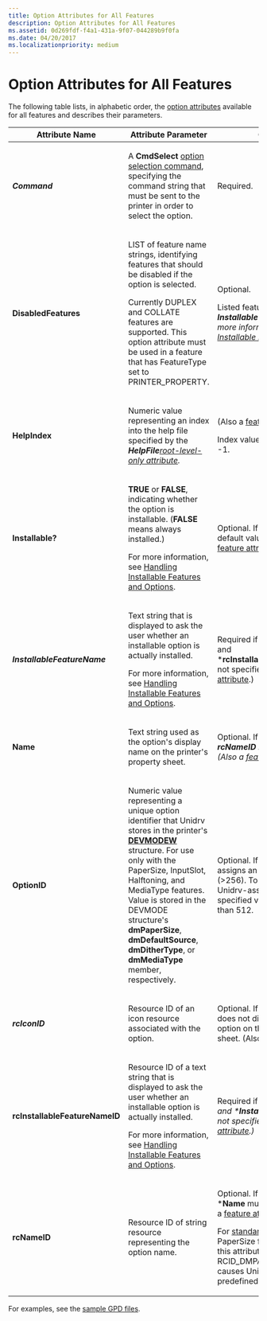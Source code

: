 ```yaml
---
title: Option Attributes for All Features
description: Option Attributes for All Features
ms.assetid: 0d269fdf-f4a1-431a-9f07-044289b9f0fa
ms.date: 04/20/2017
ms.localizationpriority: medium
---
```


# Option Attributes for All Features





The following table lists, in alphabetic order, the [option attributes](option-attributes.md) available for all features and describes their parameters.

<table>
<colgroup>
<col width="33%" />
<col width="33%" />
<col width="33%" />
</colgroup>
<thead>
<tr class="header">
<th>Attribute Name</th>
<th>Attribute Parameter</th>
<th>Comments</th>
</tr>
</thead>
<tbody>
<tr class="odd">
<td><p><em><strong>Command</strong></p></td>
<td><p>A <strong>CmdSelect</strong> <a href="option-selection-command.md" data-raw-source="[option selection command](option-selection-command.md)">option selection command</a>, specifying the command string that must be sent to the printer in order to select the option.</p></td>
<td><p>Required.</p></td>
</tr>
<tr class="even">
<td><p></em><strong>DisabledFeatures</strong></p></td>
<td><p>LIST of feature name strings, identifying features that should be disabled if the option is selected.</p>
<p>Currently DUPLEX and COLLATE features are supported. This option attribute must be used in a feature that has FeatureType set to PRINTER_PROPERTY.</p></td>
<td><p>Optional.</p>
<p>Listed features cannot have <em><strong>Installable?</strong> set to <strong>TRUE</strong>. For more information, see <a href="handling-installable-features-and-options.md" data-raw-source="[Handling Installable Features and Options](handling-installable-features-and-options.md)">Handling Installable Features and Options</a>.</p></td>
</tr>
<tr class="odd">
<td><p></em><strong>HelpIndex</strong></p></td>
<td><p>Numeric value representing an index into the help file specified by the <em><strong>HelpFile</strong><a href="root-level-only-attributes.md" data-raw-source="[root-level-only attribute](root-level-only-attributes.md)">root-level-only attribute</a>.</p></td>
<td><p>(Also a <a href="feature-attributes.md" data-raw-source="[feature attribute](feature-attributes.md)">feature attribute</a>.)</p>
<p>Index value cannot be zero or -1.</p></td>
</tr>
<tr class="even">
<td><p></em><strong>Installable?</strong></p></td>
<td><p><strong>TRUE</strong> or <strong>FALSE</strong>, indicating whether the option is installable. (<strong>FALSE</strong> means always installed.)</p>
<p>For more information, see <a href="handling-installable-features-and-options.md" data-raw-source="[Handling Installable Features and Options](handling-installable-features-and-options.md)">Handling Installable Features and Options</a>.</p></td>
<td><p>Optional. If not specified, the default value is <strong>FALSE</strong>. (Also a <a href="feature-attributes.md" data-raw-source="[feature attribute](feature-attributes.md)">feature attribute</a>.)</p></td>
</tr>
<tr class="odd">
<td><p><em><strong>InstallableFeatureName</strong></p></td>
<td><p>Text string that is displayed to ask the user whether an installable option is actually installed.</p>
<p>For more information, see <a href="handling-installable-features-and-options.md" data-raw-source="[Handling Installable Features and Options](handling-installable-features-and-options.md)">Handling Installable Features and Options</a>.</p></td>
<td><p>Required if *<strong>Installable?</strong> is <strong>TRUE</strong> and *<strong>rcInstallableFeatureNameID</strong> is not specified. (Also a <a href="feature-attributes.md" data-raw-source="[feature attribute](feature-attributes.md)">feature attribute</a>.)</p></td>
</tr>
<tr class="even">
<td><p></em><strong>Name</strong></p></td>
<td><p>Text string used as the option&#39;s display name on the printer&#39;s property sheet.</p></td>
<td><p>Optional. If not specified, then <em><strong>rcNameID</strong> must be specified. (Also a <a href="feature-attributes.md" data-raw-source="[feature attribute](feature-attributes.md)">feature attribute</a>.)</p></td>
</tr>
<tr class="odd">
<td><p></em><strong>OptionID</strong></p></td>
<td><p>Numeric value representing a unique option identifier that Unidrv stores in the printer&#39;s <a href="https://msdn.microsoft.com/library/windows/hardware/ff552837" data-raw-source="[&lt;strong&gt;DEVMODEW&lt;/strong&gt;](https://msdn.microsoft.com/library/windows/hardware/ff552837)"><strong>DEVMODEW</strong></a> structure. For use only with the PaperSize, InputSlot, Halftoning, and MediaType features. Value is stored in the DEVMODE structure&#39;s <strong>dmPaperSize</strong>, <strong>dmDefaultSource</strong>, <strong>dmDitherType</strong>, or <strong>dmMediaType</strong> member, respectively.</p></td>
<td><p>Optional. If not specified, Unidrv assigns an identifier value (&gt;256). To avoid conflicts with Unidrv-assigned identifiers, the specified value must be greater than 512.</p></td>
</tr>
<tr class="even">
<td><p><em><strong>rcIconID</strong></p></td>
<td><p>Resource ID of an icon resource associated with the option.</p></td>
<td><p>Optional. If not specified, Unidrv does not display an icon for the option on the printer property sheet. (Also a <a href="feature-attributes.md" data-raw-source="[feature attribute](feature-attributes.md)">feature attribute</a>.)</p></td>
</tr>
<tr class="odd">
<td><p></em><strong>rcInstallableFeatureNameID</strong></p></td>
<td><p>Resource ID of a text string that is displayed to ask the user whether an installable option is actually installed.</p>
<p>For more information, see <a href="handling-installable-features-and-options.md" data-raw-source="[Handling Installable Features and Options](handling-installable-features-and-options.md)">Handling Installable Features and Options</a>.</p></td>
<td><p>Required if <em><strong>Installable?</strong> is <strong>TRUE</strong> and *<strong>InstallableFeatureName</strong> is not specified. (Also a <a href="feature-attributes.md" data-raw-source="[feature attribute](feature-attributes.md)">feature attribute</a>.)</p></td>
</tr>
<tr class="even">
<td><p></em><strong>rcNameID</strong></p></td>
<td><p>Resource ID of string resource representing the option name.</p></td>
<td><p>Optional. If not specified, then *<strong>Name</strong> must be specified. (Also a <a href="feature-attributes.md" data-raw-source="[feature attribute](feature-attributes.md)">feature attribute</a>.)</p>
<p>For <a href="standard-options.md" data-raw-source="[standard options](standard-options.md)">standard options</a> of the PaperSize feature only, setting this attribute to RCID_DMPAPER_SYSTEM_NAME causes Unidrv to use a predefined option name string.</p></td>
</tr>
</tbody>
</table>

 

For examples, see the [sample GPD files](sample-gpd-files.md).

 

 




